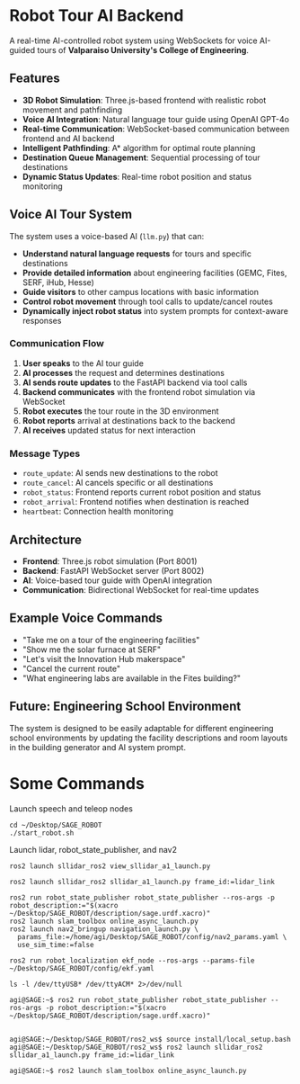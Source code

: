 # Robot Tour AI Backend

A real-time AI-controlled robot system using WebSockets for voice AI-guided tours of **Valparaiso University's College of Engineering**.

## Features

- **3D Robot Simulation**: Three.js-based frontend with realistic robot movement and pathfinding
- **Voice AI Integration**: Natural language tour guide using OpenAI GPT-4o
- **Real-time Communication**: WebSocket-based communication between frontend and AI backend
- **Intelligent Pathfinding**: A\* algorithm for optimal route planning
- **Destination Queue Management**: Sequential processing of tour destinations
- **Dynamic Status Updates**: Real-time robot position and status monitoring

## Voice AI Tour System

The system uses a voice-based AI (`llm.py`) that can:

- **Understand natural language requests** for tours and specific destinations
- **Provide detailed information** about engineering facilities (GEMC, Fites, SERF, iHub, Hesse)
- **Guide visitors** to other campus locations with basic information
- **Control robot movement** through tool calls to update/cancel routes
- **Dynamically inject robot status** into system prompts for context-aware responses

### Communication Flow

1. **User speaks** to the AI tour guide
2. **AI processes** the request and determines destinations
3. **AI sends route updates** to the FastAPI backend via tool calls
4. **Backend communicates** with the frontend robot simulation via WebSocket
5. **Robot executes** the tour route in the 3D environment
6. **Robot reports** arrival at destinations back to the backend
7. **AI receives** updated status for next interaction

### Message Types

- `route_update`: AI sends new destinations to the robot
- `route_cancel`: AI cancels specific or all destinations
- `robot_status`: Frontend reports current robot position and status
- `robot_arrival`: Frontend notifies when destination is reached
- `heartbeat`: Connection health monitoring

## Architecture

- **Frontend**: Three.js robot simulation (Port 8001)
- **Backend**: FastAPI WebSocket server (Port 8002)
- **AI**: Voice-based tour guide with OpenAI integration
- **Communication**: Bidirectional WebSocket for real-time updates

## Example Voice Commands

- "Take me on a tour of the engineering facilities"
- "Show me the solar furnace at SERF"
- "Let's visit the Innovation Hub makerspace"
- "Cancel the current route"
- "What engineering labs are available in the Fites building?"

## Future: Engineering School Environment

The system is designed to be easily adaptable for different engineering school environments by updating the facility descriptions and room layouts in the building generator and AI system prompt.

# Some Commands
Launch speech and teleop nodes

```
cd ~/Desktop/SAGE_ROBOT
./start_robot.sh
```

Launch lidar, robot_state_publisher, and nav2
```
ros2 launch sllidar_ros2 view_sllidar_a1_launch.py

ros2 launch sllidar_ros2 sllidar_a1_launch.py frame_id:=lidar_link

ros2 run robot_state_publisher robot_state_publisher --ros-args -p robot_description:="$(xacro ~/Desktop/SAGE_ROBOT/description/sage.urdf.xacro)"
ros2 launch slam_toolbox online_async_launch.py
ros2 launch nav2_bringup navigation_launch.py \
  params_file:=/home/agi/Desktop/SAGE_ROBOT/config/nav2_params.yaml \
  use_sim_time:=false

ros2 run robot_localization ekf_node --ros-args --params-file ~/Desktop/SAGE_ROBOT/config/ekf.yaml
```

```
ls -l /dev/ttyUSB* /dev/ttyACM* 2>/dev/null
```

```
agi@SAGE:~$ ros2 run robot_state_publisher robot_state_publisher --ros-args -p robot_description:="$(xacro ~/Desktop/SAGE_ROBOT/description/sage.urdf.xacro)"


agi@SAGE:~/Desktop/SAGE_ROBOT/ros2_ws$ source install/local_setup.bash
agi@SAGE:~/Desktop/SAGE_ROBOT/ros2_ws$ ros2 launch sllidar_ros2 sllidar_a1_launch.py frame_id:=lidar_link

agi@SAGE:~$ ros2 launch slam_toolbox online_async_launch.py

```